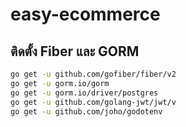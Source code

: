 # easy-ecommerce
## ติดตั้ง Fiber และ GORM
  ```bash
go get -u github.com/gofiber/fiber/v2
go get -u gorm.io/gorm
go get -u gorm.io/driver/postgres
go get -u github.com/golang-jwt/jwt/v
go get -u github.com/joho/godotenv